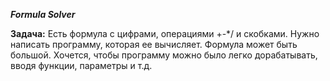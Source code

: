 <b><i>Formula Solver</i></b>

<b>Задача:</b>
Есть формула с цифрами, операциями +-*/ и скобками. Нужно написать программу, которая ее вычисляет. Формула может быть большой. Хочется, чтобы программу можно было легко дорабатывать, вводя функции, параметры и т.д.
